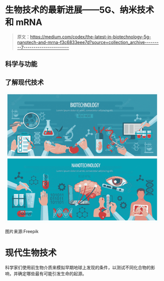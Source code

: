 # 生物技术的最新进展——5G、纳米技术和 mRNA

> 原文：<https://medium.com/codex/the-latest-in-biotechnology-5g-nanotech-and-mrna-f3c6833eee7d?source=collection_archive---------7----------------------->

## 科学与功能

## 了解现代技术

![](img/984c4a23b84a18a4b77bc316b77a8d83.png)

图片来源:Freepik

# 现代生物技术

科学家们使用前生物介质来模拟早期地球上发现的条件，以测试不同化合物的影响，并确定哪些最有可能引发生命的起源。